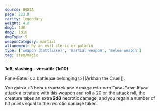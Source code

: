 ```yaml
---
source: BGDIA
page: 223.0
rarity: legendary
weight: 4.0
dmg1: 1d8
dmg2: 1d10
dmgType: S
weaponCategory: martial
attunement: by an evil cleric or paladin
type: ['weapon (battleaxe)', 'martial weapon', 'melee weapon']
tag: item/magic
---
```


**1d8, slashing - versatile (1d10)**

Fane-Eater is a battleaxe belonging to [[Arkhan the Cruel]].

You gain a +3 bonus to attack and damage rolls with Fane-Eater. If you attack a creature with this weapon and roll a 20 on the attack roll, the creature takes an extra **2d8** necrotic damage, and you regain a number of hit points equal to the necrotic damage taken.


